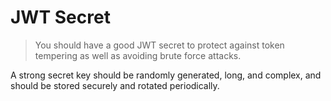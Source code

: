 # JWT Secret

> You should have a good JWT secret to protect against token tempering as well as avoiding brute force attacks.

A strong secret key should be randomly generated, long, and complex, and should be stored securely and rotated periodically.